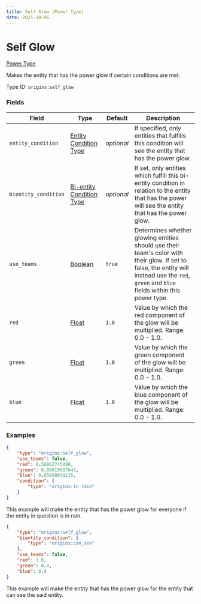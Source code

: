 ```yaml
---
title: Self Glow (Power Type)
date: 2021-10-06
---
```


# Self Glow

[Power Type](../power_types.md)

Makes the entity that has the power glow if certain conditions are met.

Type ID: `origins:self_glow`


### Fields

Field | Type | Default | Description
------|------|---------|-------------
`entity_condition` | [Entity Condition Type](../entity_condition_types.md) | _optional_ | If specified, only entities that fulfills this condition will see the entity that has the power glow.
`bientity_condition` | [Bi-entity Condition Type](../bientity_condition_types.md) | _optional_ | If set, only entities which fulfill this bi-entity condition in relation to the entity that has the power will see the entity that has the power glow.
`use_teams` | [Boolean](../data_types/boolean.md) | `true` | Determines whether glowing entities should use their team's color with their glow. If set to false, the entity will instead use the `red`, `green` and `blue` fields within this power type.
`red` | [Float](../data_types/float.md) | `1.0` | Value by which the red component of the glow will be multiplied. Range: 0.0 - 1.0.
`green` | [Float](../data_types/float.md) | `1.0` | Value by which the green component of the glow will be multiplied. Range: 0.0 - 1.0.
`blue` | [Float](../data_types/float.md) | `1.0` | Value by which the blue component of the glow will be multiplied. Range: 0.0 - 1.0.


### Examples

```json
{
    "type": "origins:self_glow",
    "use_teams": false,
    "red": 0.56862745098,
    "green": 0.89019607843,
    "blue": 0.65098039215,
    "condition": {
        "type": "origins:in_rain"
    }
}
```

This example will make the entity that has the power glow for everyone if the entity in question is in rain.
<br>

```json
{
    "type": "origins:self_glow",
    "bientity_condition": {
        "type": "origins:can_see"
    },
    "use_teams": false,
    "red": 1.0,
    "green": 0.0,
    "blue": 0.0
}
```

This example will make the entity that has the power glow for the entity that can see the said entity.
